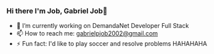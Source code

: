 ### Hi there I'm Job, Gabriel Job👋

- 🔭 I’m currently working on DemandaNet Developer Full Stack
- 📫 How to reach me: gabrielpjob2002@gmail.com
- ⚡ Fun fact: I'd like to play soccer and resolve problems HAHAHAHA
